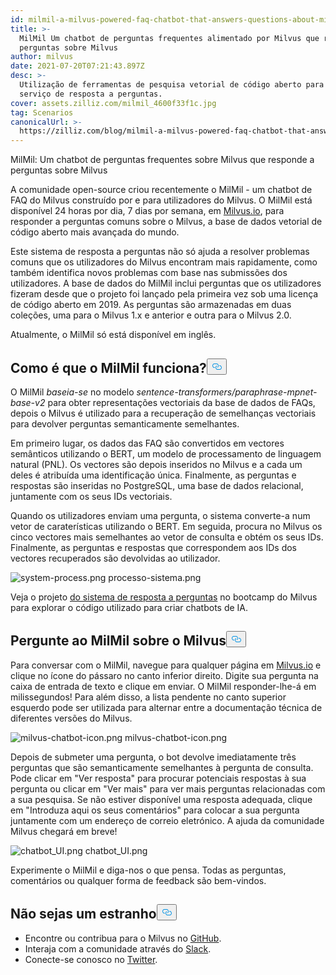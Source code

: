 ```yaml
---
id: milmil-a-milvus-powered-faq-chatbot-that-answers-questions-about-milvus.md
title: >-
  MilMil Um chatbot de perguntas frequentes alimentado por Milvus que responde a
  perguntas sobre Milvus
author: milvus
date: 2021-07-20T07:21:43.897Z
desc: >-
  Utilização de ferramentas de pesquisa vetorial de código aberto para criar um
  serviço de resposta a perguntas.
cover: assets.zilliz.com/milmil_4600f33f1c.jpg
tag: Scenarios
canonicalUrl: >-
  https://zilliz.com/blog/milmil-a-milvus-powered-faq-chatbot-that-answers-questions-about-milvus
---
```

<custom-h1>MilMil: Um chatbot de perguntas frequentes sobre Milvus que responde a perguntas sobre Milvus</custom-h1><p>A comunidade open-source criou recentemente o MilMil - um chatbot de FAQ do Milvus construído por e para utilizadores do Milvus. O MilMil está disponível 24 horas por dia, 7 dias por semana, em <a href="https://milvus.io/">Milvus.io</a>, para responder a perguntas comuns sobre o Milvus, a base de dados vetorial de código aberto mais avançada do mundo.</p>
<p>Este sistema de resposta a perguntas não só ajuda a resolver problemas comuns que os utilizadores do Milvus encontram mais rapidamente, como também identifica novos problemas com base nas submissões dos utilizadores. A base de dados do MilMil inclui perguntas que os utilizadores fizeram desde que o projeto foi lançado pela primeira vez sob uma licença de código aberto em 2019. As perguntas são armazenadas em duas coleções, uma para o Milvus 1.x e anterior e outra para o Milvus 2.0.</p>
<p>Atualmente, o MilMil só está disponível em inglês.</p>
<h2 id="How-does-MilMil-work" class="common-anchor-header">Como é que o MilMil funciona?<button data-href="#How-does-MilMil-work" class="anchor-icon" translate="no">
      <svg translate="no"
        aria-hidden="true"
        focusable="false"
        height="20"
        version="1.1"
        viewBox="0 0 16 16"
        width="16"
      >
        <path
          fill="#0092E4"
          fill-rule="evenodd"
          d="M4 9h1v1H4c-1.5 0-3-1.69-3-3.5S2.55 3 4 3h4c1.45 0 3 1.69 3 3.5 0 1.41-.91 2.72-2 3.25V8.59c.58-.45 1-1.27 1-2.09C10 5.22 8.98 4 8 4H4c-.98 0-2 1.22-2 2.5S3 9 4 9zm9-3h-1v1h1c1 0 2 1.22 2 2.5S13.98 12 13 12H9c-.98 0-2-1.22-2-2.5 0-.83.42-1.64 1-2.09V6.25c-1.09.53-2 1.84-2 3.25C6 11.31 7.55 13 9 13h4c1.45 0 3-1.69 3-3.5S14.5 6 13 6z"
        ></path>
      </svg>
    </button></h2><p>O MilMil <em>baseia-se</em> no modelo <em>sentence-transformers/paraphrase-mpnet-base-v2</em> para obter representações vectoriais da base de dados de FAQs, depois o Milvus é utilizado para a recuperação de semelhanças vectoriais para devolver perguntas semanticamente semelhantes.</p>
<p>Em primeiro lugar, os dados das FAQ são convertidos em vectores semânticos utilizando o BERT, um modelo de processamento de linguagem natural (PNL). Os vectores são depois inseridos no Milvus e a cada um deles é atribuída uma identificação única. Finalmente, as perguntas e respostas são inseridas no PostgreSQL, uma base de dados relacional, juntamente com os seus IDs vectoriais.</p>
<p>Quando os utilizadores enviam uma pergunta, o sistema converte-a num vetor de caraterísticas utilizando o BERT. Em seguida, procura no Milvus os cinco vectores mais semelhantes ao vetor de consulta e obtém os seus IDs. Finalmente, as perguntas e respostas que correspondem aos IDs dos vectores recuperados são devolvidas ao utilizador.</p>
<p>
  
   <span class="img-wrapper"> <img translate="no" src="https://assets.zilliz.com/system_process_dca67a80a6.png" alt="system-process.png" class="doc-image" id="system-process.png" />
   </span> <span class="img-wrapper"> <span>processo-sistema.png</span> </span></p>
<p>Veja o projeto <a href="https://github.com/milvus-io/bootcamp/tree/master/solutions/question_answering_system">do sistema de resposta a perguntas</a> no bootcamp do Milvus para explorar o código utilizado para criar chatbots de IA.</p>
<h2 id="Ask-MilMil-about-Milvus" class="common-anchor-header">Pergunte ao MilMil sobre o Milvus<button data-href="#Ask-MilMil-about-Milvus" class="anchor-icon" translate="no">
      <svg translate="no"
        aria-hidden="true"
        focusable="false"
        height="20"
        version="1.1"
        viewBox="0 0 16 16"
        width="16"
      >
        <path
          fill="#0092E4"
          fill-rule="evenodd"
          d="M4 9h1v1H4c-1.5 0-3-1.69-3-3.5S2.55 3 4 3h4c1.45 0 3 1.69 3 3.5 0 1.41-.91 2.72-2 3.25V8.59c.58-.45 1-1.27 1-2.09C10 5.22 8.98 4 8 4H4c-.98 0-2 1.22-2 2.5S3 9 4 9zm9-3h-1v1h1c1 0 2 1.22 2 2.5S13.98 12 13 12H9c-.98 0-2-1.22-2-2.5 0-.83.42-1.64 1-2.09V6.25c-1.09.53-2 1.84-2 3.25C6 11.31 7.55 13 9 13h4c1.45 0 3-1.69 3-3.5S14.5 6 13 6z"
        ></path>
      </svg>
    </button></h2><p>Para conversar com o MilMil, navegue para qualquer página em <a href="https://milvus.io/">Milvus.io</a> e clique no ícone do pássaro no canto inferior direito. Digite sua pergunta na caixa de entrada de texto e clique em enviar. O MilMil responder-lhe-á em milissegundos! Para além disso, a lista pendente no canto superior esquerdo pode ser utilizada para alternar entre a documentação técnica de diferentes versões do Milvus.</p>
<p>
  
   <span class="img-wrapper"> <img translate="no" src="https://assets.zilliz.com/milvus_chatbot_icon_f3c25708ca.png" alt="milvus-chatbot-icon.png" class="doc-image" id="milvus-chatbot-icon.png" />
   </span> <span class="img-wrapper"> <span>milvus-chatbot-icon.png</span> </span></p>
<p>Depois de submeter uma pergunta, o bot devolve imediatamente três perguntas que são semanticamente semelhantes à pergunta de consulta. Pode clicar em "Ver resposta" para procurar potenciais respostas à sua pergunta ou clicar em "Ver mais" para ver mais perguntas relacionadas com a sua pesquisa. Se não estiver disponível uma resposta adequada, clique em "Introduza aqui os seus comentários" para colocar a sua pergunta juntamente com um endereço de correio eletrónico. A ajuda da comunidade Milvus chegará em breve!</p>
<p>
  
   <span class="img-wrapper"> <img translate="no" src="https://assets.zilliz.com/chatbot_UI_0f4a7655d4.png" alt="chatbot_UI.png" class="doc-image" id="chatbot_ui.png" />
   </span> <span class="img-wrapper"> <span>chatbot_UI.png</span> </span></p>
<p>Experimente o MilMil e diga-nos o que pensa. Todas as perguntas, comentários ou qualquer forma de feedback são bem-vindos.</p>
<h2 id="Dont-be-a-stranger" class="common-anchor-header">Não sejas um estranho<button data-href="#Dont-be-a-stranger" class="anchor-icon" translate="no">
      <svg translate="no"
        aria-hidden="true"
        focusable="false"
        height="20"
        version="1.1"
        viewBox="0 0 16 16"
        width="16"
      >
        <path
          fill="#0092E4"
          fill-rule="evenodd"
          d="M4 9h1v1H4c-1.5 0-3-1.69-3-3.5S2.55 3 4 3h4c1.45 0 3 1.69 3 3.5 0 1.41-.91 2.72-2 3.25V8.59c.58-.45 1-1.27 1-2.09C10 5.22 8.98 4 8 4H4c-.98 0-2 1.22-2 2.5S3 9 4 9zm9-3h-1v1h1c1 0 2 1.22 2 2.5S13.98 12 13 12H9c-.98 0-2-1.22-2-2.5 0-.83.42-1.64 1-2.09V6.25c-1.09.53-2 1.84-2 3.25C6 11.31 7.55 13 9 13h4c1.45 0 3-1.69 3-3.5S14.5 6 13 6z"
        ></path>
      </svg>
    </button></h2><ul>
<li>Encontre ou contribua para o Milvus no <a href="https://github.com/milvus-io/milvus/">GitHub</a>.</li>
<li>Interaja com a comunidade através do <a href="https://join.slack.com/t/milvusio/shared_invite/zt-e0u4qu3k-bI2GDNys3ZqX1YCJ9OM~GQ">Slack</a>.</li>
<li>Conecte-se conosco no <a href="https://twitter.com/milvusio">Twitter</a>.</li>
</ul>
